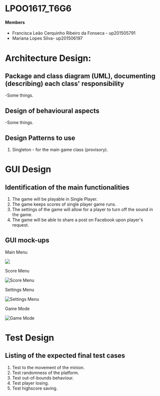 # LPOO1617_T6G6

#### Members

- Francisca Leão Cerquinho Ribeiro da Fonseca - up201505791
- Mariana Lopes Silva- up201506197

# Architecture Design:

## Package and class diagram (UML), documenting (describing) each class' responsibility
-Some things.
## Design of behavioural aspects
-Some things.
## Design Patterns to use
1. Singleton - for the main game class (provisory).

# GUI Design
## Identification of the main functionalities
1. The game will be playable in Single Player.
2. The game keeps scores of single player game runs.
3. The settings of the game will allow for a player to turn off the sound in the game.
4. The game will be able to share a post on Facebook upon player's request.
## GUI mock-ups
<p>
Main Menu

![](https://cloud.githubusercontent.com/assets/22835568/25439439/59d48f04-2a94-11e7-92d7-6bc9f04f4fe6.png)
<p>
Score Menu

![](https://cloud.githubusercontent.com/assets/22835568/25439436/59d218c8-2a94-11e7-8cca-ce23ede19b0b.png "Score Menu")
<p>
Settings Menu

![](https://cloud.githubusercontent.com/assets/22835568/25439437/59d26076-2a94-11e7-93dc-c7ea62c072fb.png "Settings Menu")
<p>
Game Mode

![](https://cloud.githubusercontent.com/assets/22835568/25439438/59d41e52-2a94-11e7-8ede-7ec5f65f76a0.png "Game Mode")

# Test Design
## Listing of the expected final test cases
1. Test to the movement of the minion.
2. Test randomness of the platform.
3. Test out-of-bounds behaviour.
4. Test player losing.
5. Test highscore saving.
